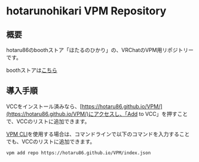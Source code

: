 # hotarunohikari VPM Repository

## 概要
hotaru86のboothストア「ほたるのひかり」の、VRChatのVPM用リポジトリーです。

boothストアは[こちら](https://hotaru86.booth.pm/)

## 導入手順
VCCをインストール済みなら、[https://hotaru86.github.io/VPM/](https://hotaru86.github.io/VPM/)にアクセスし、「Add to VCC」を押すことで、VCCのリストに追加できます。

[VPM CLI](https://vcc.docs.vrchat.com/vpm/cli/)を使用する場合は、コマンドラインで以下のコマンドを入力することでも、VCCのリストに追加できます。
```
vpm add repo https://hotaru86.github.io/VPM/index.json
```

